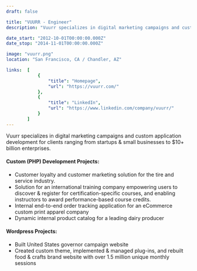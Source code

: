 ```yaml
---
draft: false

title: "VUURR - Engineer"
description: "Vuurr specializes in digital marketing campaigns and custom application development for clients ranging from startups & small businesses to $10+ billion enterprises."

date_start: "2012-10-01T00:00:00.000Z"
date_stop: "2014-11-01T00:00:00.000Z"

image: "vuurr.png"
location: "San Francisco, CA / Chandler, AZ"

links:  [
            {
                "title": "Homepage",
                "url": "https://vuurr.com/"
            },
            {
                "title": "LinkedIn",
                "url": "https://www.linkedin.com/company/vuurr/"
            }
        ]
---
```


Vuurr specializes in digital marketing campaigns and custom application development for clients ranging from startups & small businesses to $10+ billion enterprises.

#### Custom (PHP) Development Projects:

* Customer loyalty and customer marketing solution for the tire and service industry.
* Solution for an international training company empowering users to discover & register for certification-specific courses, and enabling instructors to award performance-based course credits.
* Internal end-to-end order tracking application for an eCommerce custom print apparel company 
* Dynamic internal product catalog for a leading dairy producer

#### Wordpress Projects:

* Built United States governor campaign website
* Created custom theme, implemented & managed plug-ins, and rebuilt food & crafts brand website with over 1.5 million unique monthly sessions